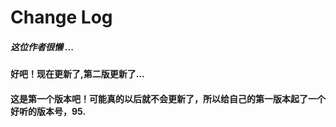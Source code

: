 # Change Log
##### 这位作者很懒  ...
#### 好吧！现在更新了,第二版更新了...
#### 这是第一个版本吧！可能真的以后就不会更新了，所以给自己的第一版本起了一个好听的版本号，95.